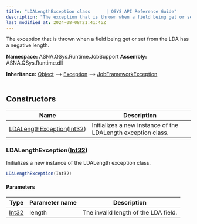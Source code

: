 ```yaml
---
title: "LDALengthException class      | QSYS API Reference Guide"
description: "The exception that is thrown when a field being get or set from the LDA has a negative length. "
last_modified_at: 2024-08-08T21:41:46Z
---
```


The exception that is thrown when a field being get or set from the LDA has a negative length.

**Namespace:** ASNA.QSys.Runtime.JobSupport
**Assembly:** ASNA.QSys.Runtime.dll

**Inheritance:** [Object](https://docs.microsoft.com/en-us/dotnet/api/system.object) --> [Exception](https://docs.microsoft.com/en-us/dotnet/api/system.exception) --> [JobFrameworkException](/reference/runtime/qsys-runtime-job-support/job-framework-exception.html)
<br>
<br>

## Constructors

| Name | Description |
| --- | --- |
| [LDALengthException](#ldalengthexceptionint32)([Int32](https://docs.microsoft.com/en-us/dotnet/api/system.int32)) | Initializes a new instance of the LDALength exception class.

### LDALengthException([Int32](https://docs.microsoft.com/en-us/dotnet/api/system.int32))

Initializes a new instance of the LDALength exception class.

```cs
LDALengthException(Int32)
```

#### Parameters

| Type | Parameter name | Description
| --- | --- | ---
| [Int32](https://docs.microsoft.com/en-us/dotnet/api/system.int32) | length | The invalid length of the LDA field.
